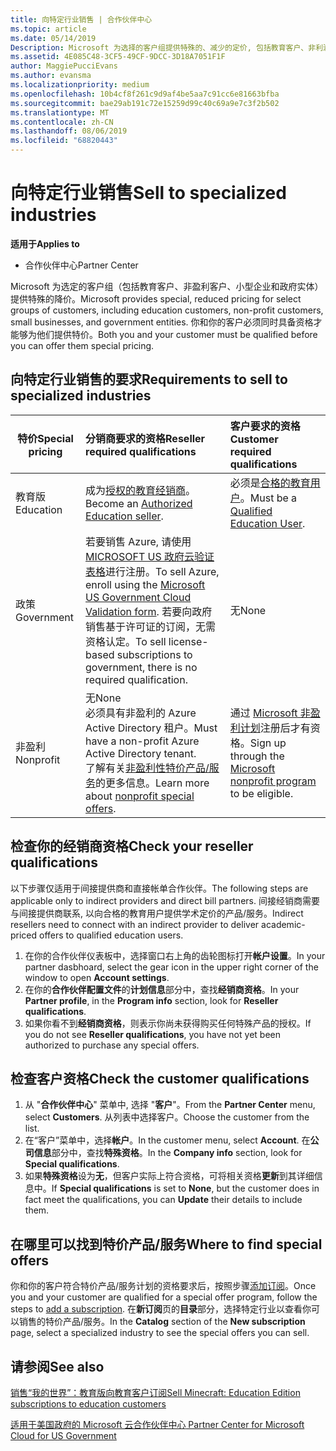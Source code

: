```yaml
---
title: 向特定行业销售 | 合作伙伴中心
ms.topic: article
ms.date: 05/14/2019
Description: Microsoft 为选择的客户组提供特殊的、减少的定价, 包括教育客户、非利润客户和政府用户。
ms.assetid: 4E085C48-3CF5-49CF-9DCC-3D18A7051F1F
author: MaggiePucciEvans
ms.author: evansma
ms.localizationpriority: medium
ms.openlocfilehash: 10b4cf8f261c9d9af4be5aa7c91cc6e81663bfba
ms.sourcegitcommit: bae29ab191c72e15259d99c40c69a9e7c3f2b502
ms.translationtype: MT
ms.contentlocale: zh-CN
ms.lasthandoff: 08/06/2019
ms.locfileid: "68820443"
---
```

# <a name="sell-to-specialized-industries"></a><span data-ttu-id="8ddee-103">向特定行业销售</span><span class="sxs-lookup"><span data-stu-id="8ddee-103">Sell to specialized industries</span></span>

<span data-ttu-id="8ddee-104">**适用于**</span><span class="sxs-lookup"><span data-stu-id="8ddee-104">**Applies to**</span></span>

-  <span data-ttu-id="8ddee-105">合作伙伴中心</span><span class="sxs-lookup"><span data-stu-id="8ddee-105">Partner Center</span></span>

<span data-ttu-id="8ddee-106">Microsoft 为选定的客户组（包括教育客户、非盈利客户、小型企业和政府实体）提供特殊的降价。</span><span class="sxs-lookup"><span data-stu-id="8ddee-106">Microsoft provides special, reduced pricing for select groups of customers, including education customers, non-profit customers, small businesses, and government entities.</span></span> <span data-ttu-id="8ddee-107">你和你的客户必须同时具备资格才能够为他们提供特价。</span><span class="sxs-lookup"><span data-stu-id="8ddee-107">Both you and your customer must be qualified before you can offer them special pricing.</span></span> 

## <a name="requirements-to-sell-to-specialized-industries"></a><span data-ttu-id="8ddee-108">向特定行业销售的要求</span><span class="sxs-lookup"><span data-stu-id="8ddee-108">Requirements to sell to specialized industries</span></span>

|<span data-ttu-id="8ddee-109">**特价**</span><span class="sxs-lookup"><span data-stu-id="8ddee-109">**Special pricing**</span></span>   |<span data-ttu-id="8ddee-110">**分销商要求的资格**</span><span class="sxs-lookup"><span data-stu-id="8ddee-110">**Reseller required qualifications**</span></span>   |<span data-ttu-id="8ddee-111">**客户要求的资格**</span><span class="sxs-lookup"><span data-stu-id="8ddee-111">**Customer required qualifications**</span></span>   |
|----------------------------|:---------------------------------|:------------------------------------------|
|<span data-ttu-id="8ddee-112">教育版</span><span class="sxs-lookup"><span data-stu-id="8ddee-112">Education</span></span>   |<span data-ttu-id="8ddee-113">成为[授权的教育经销商](https://www.mepn.com)。</span><span class="sxs-lookup"><span data-stu-id="8ddee-113">Become an [Authorized Education seller](https://www.mepn.com).</span></span>   | <span data-ttu-id="8ddee-114">必须是[合格的教育用户](https://www.microsoftvolumelicensing.com/DocumentSearch.aspx?Mode=3&DocumentTypeId=7)。</span><span class="sxs-lookup"><span data-stu-id="8ddee-114">Must be a [Qualified Education User](https://www.microsoftvolumelicensing.com/DocumentSearch.aspx?Mode=3&DocumentTypeId=7).</span></span>   |
|<span data-ttu-id="8ddee-115">政策</span><span class="sxs-lookup"><span data-stu-id="8ddee-115">Government</span></span>   |<span data-ttu-id="8ddee-116">若要销售 Azure, 请使用[MICROSOFT US 政府云验证表格](https://azuregov.microsoft.com/csp)进行注册。</span><span class="sxs-lookup"><span data-stu-id="8ddee-116">To sell Azure, enroll using the [Microsoft US Government Cloud Validation form](https://azuregov.microsoft.com/csp).</span></span> <span data-ttu-id="8ddee-117">若要向政府销售基于许可证的订阅，无需资格认定。</span><span class="sxs-lookup"><span data-stu-id="8ddee-117">To sell license-based subscriptions to government, there is no required qualification.</span></span>|   <span data-ttu-id="8ddee-118">无</span><span class="sxs-lookup"><span data-stu-id="8ddee-118">None</span></span>|
|<span data-ttu-id="8ddee-119">非盈利</span><span class="sxs-lookup"><span data-stu-id="8ddee-119">Nonprofit</span></span>  |<span data-ttu-id="8ddee-120">无</span><span class="sxs-lookup"><span data-stu-id="8ddee-120">None</span></span><br><span data-ttu-id="8ddee-121">必须具有非盈利的 Azure Active Directory 租户。</span><span class="sxs-lookup"><span data-stu-id="8ddee-121">Must have a non-profit Azure Active Directory tenant.</span></span><br><span data-ttu-id="8ddee-122">了解有关[非盈利性特价产品/服务](https://assetsprod.microsoft.com/mpn/nonprofit-skus-in-csp-faq.pdf)的更多信息。</span><span class="sxs-lookup"><span data-stu-id="8ddee-122">Learn more about [nonprofit special offers](https://assetsprod.microsoft.com/mpn/nonprofit-skus-in-csp-faq.pdf).</span></span>   |<span data-ttu-id="8ddee-123">通过 [Microsoft 非盈利计划](https://nonprofit.microsoft.com/#/register)注册后才有资格。</span><span class="sxs-lookup"><span data-stu-id="8ddee-123">Sign up through the [Microsoft nonprofit program](https://nonprofit.microsoft.com/#/register) to be eligible.</span></span>   |


## <a name="check-your-reseller-qualifications"></a><span data-ttu-id="8ddee-124">检查你的经销商资格</span><span class="sxs-lookup"><span data-stu-id="8ddee-124">Check your reseller qualifications</span></span>

<span data-ttu-id="8ddee-125">以下步骤仅适用于间接提供商和直接帐单合作伙伴。</span><span class="sxs-lookup"><span data-stu-id="8ddee-125">The following steps are applicable only to indirect providers and direct bill partners.</span></span> <span data-ttu-id="8ddee-126">间接经销商需要与间接提供商联系, 以向合格的教育用户提供学术定价的产品/服务。</span><span class="sxs-lookup"><span data-stu-id="8ddee-126">Indirect resellers need to connect with an indirect provider to deliver academic-priced offers to qualified education users.</span></span> 

1.  <span data-ttu-id="8ddee-127">在你的合作伙伴仪表板中，选择窗口右上角的齿轮图标打开**帐户设置**。</span><span class="sxs-lookup"><span data-stu-id="8ddee-127">In your partner dasbhoard, select the gear icon in the upper right corner of the window to open **Account settings**.</span></span>
2.  <span data-ttu-id="8ddee-128">在你的**合作伙伴配置文件**的**计划信息**部分中，查找**经销商资格**。</span><span class="sxs-lookup"><span data-stu-id="8ddee-128">In your **Partner profile**, in the **Program info** section, look for **Reseller qualifications**.</span></span>
3.  <span data-ttu-id="8ddee-129">如果你看不到**经销商资格**，则表示你尚未获得购买任何特殊产品的授权。</span><span class="sxs-lookup"><span data-stu-id="8ddee-129">If you do not see **Reseller qualifications**, you have not yet been authorized to purchase any special offers.</span></span>

## <a name="check-the-customer-qualifications"></a><span data-ttu-id="8ddee-130">检查客户资格</span><span class="sxs-lookup"><span data-stu-id="8ddee-130">Check the customer qualifications</span></span>

1.  <span data-ttu-id="8ddee-131">从 "**合作伙伴中心**" 菜单中, 选择 "**客户**"。</span><span class="sxs-lookup"><span data-stu-id="8ddee-131">From the **Partner Center** menu, select **Customers**.</span></span> <span data-ttu-id="8ddee-132">从列表中选择客户。</span><span class="sxs-lookup"><span data-stu-id="8ddee-132">Choose the customer from the list.</span></span>
2.  <span data-ttu-id="8ddee-133">在“客户”菜单中，选择**帐户**。</span><span class="sxs-lookup"><span data-stu-id="8ddee-133">In the customer menu, select **Account**.</span></span> <span data-ttu-id="8ddee-134">在**公司信息**部分中，查找**特殊资格**。</span><span class="sxs-lookup"><span data-stu-id="8ddee-134">In the **Company info** section, look for **Special qualifications**.</span></span>
3.  <span data-ttu-id="8ddee-135">如果**特殊资格**设为**无**，但客户实际上符合资格，可将相关资格**更新**到其详细信息中。</span><span class="sxs-lookup"><span data-stu-id="8ddee-135">If **Special qualifications** is set to **None**, but the customer does in fact meet the qualifications, you can **Update** their details to include them.</span></span>

## <a name="where-to-find-special-offers"></a><span data-ttu-id="8ddee-136">在哪里可以找到特价产品/服务</span><span class="sxs-lookup"><span data-stu-id="8ddee-136">Where to find special offers</span></span>

<span data-ttu-id="8ddee-137">你和你的客户符合特价产品/服务计划的资格要求后，按照步骤[添加订阅](create-a-new-subscription.md)。</span><span class="sxs-lookup"><span data-stu-id="8ddee-137">Once you and your customer are qualified for a special offer program, follow the steps to [add a subscription](create-a-new-subscription.md).</span></span> <span data-ttu-id="8ddee-138">在**新订阅**页的**目录**部分，选择特定行业以查看你可以销售的特价产品/服务。</span><span class="sxs-lookup"><span data-stu-id="8ddee-138">In the **Catalog** section of the **New subscription** page, select a specialized industry to see the special offers you can sell.</span></span>

## <a name="see-also"></a><span data-ttu-id="8ddee-139">请参阅</span><span class="sxs-lookup"><span data-stu-id="8ddee-139">See also</span></span>

[<span data-ttu-id="8ddee-140">销售“我的世界”：教育版向教育客户订阅</span><span class="sxs-lookup"><span data-stu-id="8ddee-140">Sell Minecraft: Education Edition subscriptions to education customers</span></span>](minecraft-subscriptions.md)

[<span data-ttu-id="8ddee-141">适用于美国政府的 Microsoft 云合作伙伴中心</span><span class="sxs-lookup"><span data-stu-id="8ddee-141"> Partner Center for Microsoft Cloud for US Government</span></span>](partner-center-for-microsoft-us-govt-cloud.md)


 

 

 



